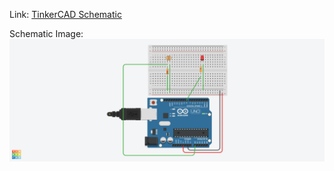 Link: [TinkerCAD Schematic](https://www.tinkercad.com/things/iMpTmzA7s32/editel?returnTo=%2Fdashboard%2Fdesigns%2Fcircuits&sharecode=l4ZF1VotB0pLuBxXFlQW2Z5e-ZazIXO_JaXYtx1hsV8)<br />

Schematic Image:<br />
![Schematic Image](assets/nightlight.png)
